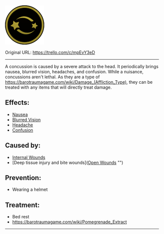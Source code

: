 ![image_2022-08-29_154210406.png\|200](./Concussion%20-%20Attachments/6718845db30472d958dd7c32.png)

Original URL: https://trello.com/c/mpEvY3eD

---

A concussion is caused by a severe attack to the head. It periodically brings nausea, blurred vision, headaches, and confusion. While a nuisance, concussions aren't lethal. As they are a type of https://barotraumagame.com/wiki/Damage_(Affliction_Type), they can be treated with any items that will directly treat damage.

## Effects:

- [Nausea](../Symptoms/Nausea.md)
- [Blurred Vision](../Symptoms/Blurred%20Vision.md)
- [Headache](../Symptoms/Headache.md)
- [Confusion](../Symptoms/Confusion%202.md)

## Caused by:

- [Internal Wounds](../Any%20bodypart/Internal%20Wounds.md)
- [Deep tissue injury and bite wounds]([Open Wounds](../Any%20bodypart/Open%20Wounds.md) "‌")

## Prevention:

- Wearing a helmet

## Treatment:

- Bed rest
- https://barotraumagame.com/wiki/Pomegrenade_Extract

---

